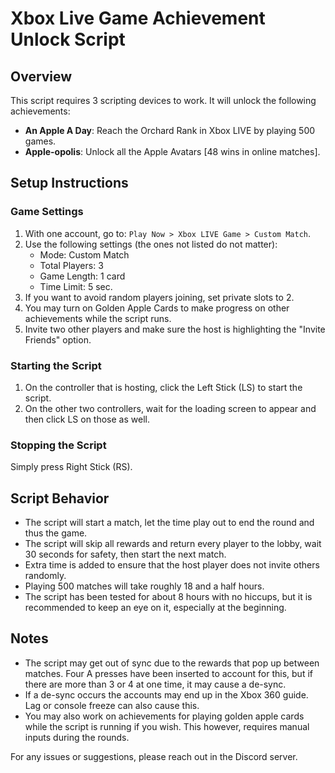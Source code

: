 # Xbox Live Game Achievement Unlock Script

## Overview

This script requires 3 scripting devices to work. It will unlock the following achievements:
- **An Apple A Day**: Reach the Orchard Rank in Xbox LIVE by playing 500 games.
- **Apple-opolis**: Unlock all the Apple Avatars [48 wins in online matches].

## Setup Instructions

### Game Settings
1. With one account, go to: `Play Now > Xbox LIVE Game > Custom Match`.
2. Use the following settings (the ones not listed do not matter):
    - Mode: Custom Match
    - Total Players: 3
    - Game Length: 1 card
    - Time Limit: 5 sec.
3. If you want to avoid random players joining, set private slots to 2.
4. You may turn on Golden Apple Cards to make progress on other achievements while the script runs.
5. Invite two other players and make sure the host is highlighting the "Invite Friends" option.

### Starting the Script
1. On the controller that is hosting, click the Left Stick (LS) to start the script.
2. On the other two controllers, wait for the loading screen to appear and then click LS on those as well.

### Stopping the Script
Simply press Right Stick (RS).

## Script Behavior

- The script will start a match, let the time play out to end the round and thus the game.
- The script will skip all rewards and return every player to the lobby, wait 30 seconds for safety, then start the next match.
- Extra time is added to ensure that the host player does not invite others randomly.
- Playing 500 matches will take roughly 18 and a half hours.
- The script has been tested for about 8 hours with no hiccups, but it is recommended to keep an eye on it, especially at the beginning.

## Notes
- The script may get out of sync due to the rewards that pop up between matches. Four A presses have been inserted to account for this, but if there are more than 3 or 4 at one time, it may cause a de-sync.
- If a de-sync occurs the accounts may end up in the Xbox 360 guide. Lag or console freeze can also cause this.
- You may also work on achievements for playing golden apple cards while the script is running if you wish. This however, requires manual inputs during the rounds.

For any issues or suggestions, please reach out in the Discord server.
